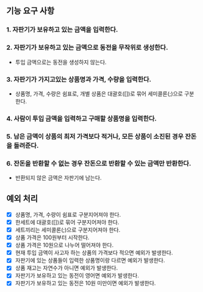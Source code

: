 ## 기능 요구 사항

### 1. 자판기가 보유하고 있는 금액을 입력한다. 

### 2. 자판기가 보유하고 있는 금액으로 동전을 무작위로 생성한다.
- 투입 금액으로는 동전을 생성하지 않는다.
### 3. 자판기가 가지고있는 상품명과 가격, 수량을 입력한다.
- 상품명, 가격, 수량은 쉼표로, 개별 상품은 대괄호([])로 묶어 세미콜론(;)으로 구분한다.
### 4. 사람이 투입 금액을 입력하고 구매할 상품명을 입력한다.
### 5. 남은 금액이 상품의 최저 가격보다 적거나, 모든 상품이 소진된 경우 잔돈을 돌려준다.
### 6. 잔돈을 반환할 수 없는 경우 잔돈으로 반환할 수 있는 금액만 반환한다.
- 반환되지 않은 금액은 자판기에 남는다.

## 예외 처리
- [x] 상품명, 가격, 수량이 쉼표로 구분지어져야 한다.
- [x] 한세트에 대괄호([])로 묶어 구분지어져야 한다.
- [x] 세트끼리는 세미콜론(;)으로 구분지어져야 한다. 
- [x] 상품 가격은 100원부터 시작한다.
- [x] 상품 가격은 10원으로 나누어 떨어져야 한다.
- [x] 현재 투입 금액이 사고자 하는 상품의 가격보다 적으면 예외가 발생한다.
- [x] 자판기에 있는 상품들이 입력한 상품명이랑 다르면 예외가 발생한다.
- [x] 상품 재고는 자연수가 아니면 예외가 발생한다.
- [x] 자판기가 보유하고 있는 동전이 영어면 예외가 발생한다.
- [x] 자판기가 보유하고 있는 동전은 10원 미만이면 예외가 발생한다.